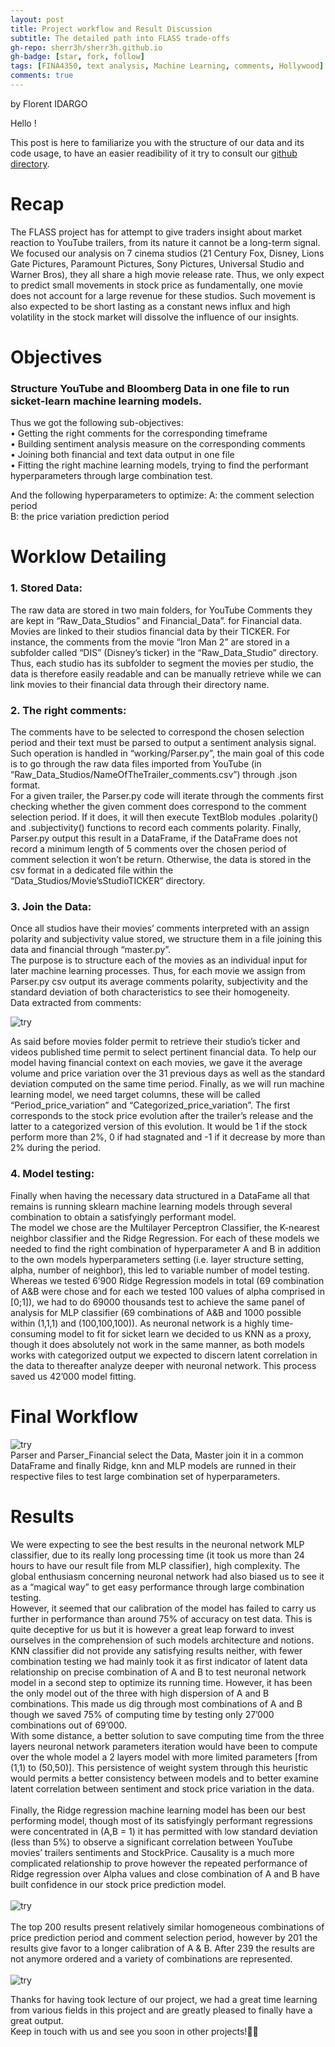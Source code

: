 ```yaml
---
layout: post
title: Project workflow and Result Discussion
subtitle: The detailed path into FLASS trade-offs
gh-repo: sherr3h/sherr3h.github.io
gh-badge: [star, fork, follow]
tags: [FINA4350, text analysis, Machine Learning, comments, Hollywood]
comments: true
---
```

by Florent IDARGO

Hello ! <br />

This post is here to familiarize you with the structure of our data and its code usage, to have an easier readibility of it try to consult our [github directory](https://github.com/sherr3h/Gaming-Text-Analysis/tree/master/working).  <br />

# Recap #

The FLASS project has for attempt to give traders insight about market reaction to YouTube trailers, from its nature it cannot be a long-term signal. We focused our analysis on 7 cinema studios (21 Century Fox, Disney, Lions Gate Pictures, Paramount Pictures, Sony Pictures, Universal Studio and Warner Bros), they all share a high movie release rate. Thus, we only expect to predict small movements in stock price as fundamentally, one movie does not account for a large revenue for these studios. Such movement is also expected to be short lasting as a constant news influx and high volatility in the stock market will dissolve the influence of our insights.

# Objectives #

### Structure YouTube and Bloomberg Data in one file to run sicket-learn machine learning models. 

Thus we got the following sub-objectives:<br/>
•	Getting the right comments for the corresponding timeframe<br />
•	Building sentiment analysis measure on the corresponding comments<br />
•	Joining both financial and text data output in one file<br />
•	Fitting the right machine learning models, trying to find the performant hyperparameters through large combination test.<br />

And the following hyperparameters to optimize:
	A: the comment selection period<br />
	B: the price variation prediction period<br />

# Worklow Detailing
### 1.	Stored Data: #

The raw data are stored in two main folders, for YouTube Comments they are kept in “Raw_Data_Studios” and Financial_Data”. for Financial data. Movies are linked to their studios financial data by their TICKER. For instance, the comments from the movie “Iron Man 2” are stored in a subfolder called “DIS” (Disney’s ticker) in the “Raw_Data_Studio” directory. Thus, each studio has its subfolder to segment the movies per studio, the data is therefore easily readable and can be manually retrieve while we can link movies to their financial data through their directory name. <br />

### 2.	The right comments: #

The comments have to be selected to correspond the chosen selection period and 
their text must be parsed to output a sentiment analysis signal.
Such operation is handled in “working/Parser.py”, the main goal of this code is to go through the raw data files imported from YouTube (in “Raw_Data_Studios/NameOfTheTrailer_comments.csv”) through .json format.<br/>
For a given trailer, the Parser.py code will iterate through the comments first checking whether the given comment does correspond to the comment selection period. If it does, it will then execute TextBlob modules .polarity() and .subjectivity() functions to record each comments polarity. Finally, Parser.py output this result in a DataFrame, if the DataFrame does not record a minimum length of 5 comments over the chosen period of comment selection it won’t be return. Otherwise, the data is stored in the csv format in a dedicated file within the “Data_Studios/Movie’sStudioTICKER” directory.<br/>

### 3.	Join the Data: #

Once all studios have their movies’ comments interpreted with an assign polarity and subjectivity value stored, we structure them in a file joining this data and financial through “master.py”.<br />
The purpose is to structure each of the movies as an individual input for later machine learning processes. Thus, for each movie we assign from Parser.py csv output its average comments polarity, subjectivity and the standard deviation of both characteristics to see their homogeneity. <br />
Data extracted from comments:<br />

![try](/img/comment_output_tab.png)
<br />

As said before movies folder permit to retrieve their studio’s ticker and videos published time permit to select pertinent financial data. To help our model having financial context on each movies, we gave it the average volume and price variation over the 31 previous days as well as the standard deviation computed on the same time period. Finally, as we will run machine learning model, we need target columns, these will be called “Period_price_variation” and “Categorized_price_variation”.
The first corresponds to the stock price evolution after the trailer’s release and the latter to a categorized version of this evolution. It would be 1 if the stock perform more than 2%, 0 if had stagnated and -1 if it decrease by more than 2% during the period.<br />

### 4. Model testing:
Finally when having the necessary data structured in a DataFame all that remains is running sklearn machine learning models through several combination to obtain a satisfyingly performant model.<br/>
The model we chose are the Multilayer Perceptron Classifier, the K-nearest neighbor classifier and the Ridge Regression. 
For each of these models we needed to find the right combination of hyperparameter A and B in addition to the own models hyperparameters setting (i.e. layer structure setting, alpha, number of neighbor), this led to variable number of model testing. Whereas we tested 6’900 Ridge Regression models in total (69 combination of A&B were chose and for each we tested 100 values of alpha comprised in [0;1]), we had to do 69000 thousands test to achieve the same panel of analysis for MLP classifier (69 combinations of A&B and 1000 possible within (1,1,1) and (100,100,100)). As neuronal network is a highly time-consuming model to fit for sicket learn we decided to us KNN as a proxy, though it does absolutely not work in the same manner, as both models works with categorized output we expected to discern latent correlation in the data to thereafter  analyze deeper with neuronal network. This process saved us 42’000 model fitting.<br />

# Final Workflow

![try](/img/workflowFlass.png)
<br/>
Parser and Parser_Financial select the Data, Master join it in a common DataFrame and finally Ridge, knn and MLP models are runned in their respective files to test large combination set of hyperparameters.

# Results
We were expecting to see the best results in the neuronal network MLP classifier, due to its really long processing time (it took us more than 24 hours to have our result file from MLP classifier), high complexity. The global enthusiasm concerning neuronal network had also biased us to see it as a “magical way” to get easy performance through large combination testing.<br />
However, it seemed that our calibration of the model has failed to carry us further in performance than around 75% of accuracy on test data. This is quite deceptive for us but it is however a great leap forward to invest ourselves in the comprehension of such models architecture and notions.<br/>
KNN classifier did not provide any satisfying results neither, with fewer combination testing  we had mainly took it as first indicator of latent data relationship on precise combination of A and B to test neuronal network model in a second step to optimize its running time. However, it has been the only model out of the three with high dispersion of A and B combinations. This made us dig through most combinations of A and B though we saved 75% of computing time by testing only 27’000 combinations out of 69’000.<br />
With some distance, a better solution to save computing time from the three layers neuronal network parameters iteration would have been to compute over the whole model a 2 layers model with more limited parameters [from (1,1) to (50,50)]. This persistence of weight system through this heuristic would permits a better consistency between models and to better examine latent correlation between sentiment and stock price variation in the data.<br/>
<br/>
Finally, the Ridge  regression machine learning model has been our best performing model, though most of its satisfyingly performant regressions were concentrated in (A,B = 1) it has permitted with low standard deviation (less than 5%) to observe a significant correlation between YouTube movies’ trailers sentiments and StockPrice. Causality is a much more complicated relationship to prove however the repeated performance of Ridge regression over Alpha values and close combination of A and B have built confidence in our stock price prediction model.
<br/>
<br/>
![try](/img/linear_ridge_regression_results.jpeg)
<br/>
<br/>
The top 200 results present relatively similar homogeneous combinations of price prediction period and comment selection period, however by 201 the results give favor to a longer calibration of A & B. After 239 the results are not anymore ordered and a variety of combinations are represented.
<br/>
<br/>
![try](/img/scores_review.png)
<br/>

Thanks for having took lecture of our project, we had a great time learning from various fields in this project and are greatly pleased to finally have a great output.<br/>
Keep in touch with us and see you soon in other projects!👋🏽






